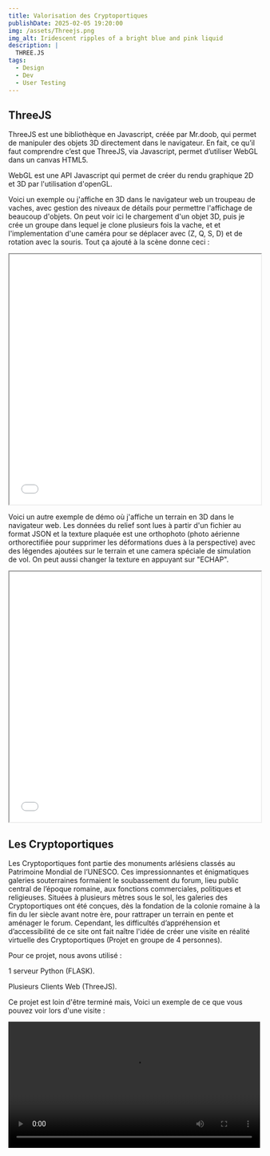 ```yaml
---
title: Valorisation des Cryptoportiques
publishDate: 2025-02-05 19:20:00
img: /assets/Threejs.png
img_alt: Iridescent ripples of a bright blue and pink liquid
description: |
  THREE.JS
tags:
  - Design
  - Dev
  - User Testing
---
```


## ThreeJS

ThreeJS est une bibliothèque en Javascript, créée par Mr.doob, qui permet de manipuler des objets 3D directement dans le navigateur. En fait, ce qu’il faut comprendre c’est que ThreeJS, via Javascript, permet d’utiliser WebGL dans un canvas HTML5.

WebGL est une API Javascript qui permet de créer du rendu graphique 2D et 3D par l'utilisation d'openGL.

Voici un exemple ou j'affiche en 3D dans le navigateur web un troupeau de vaches, avec
gestion des niveaux de détails pour permettre l'affichage de beaucoup d'objets.
On peut voir ici le chargement d'un objet 3D, puis je crée un groupe dans lequel je clone plusieurs fois la vache, et et l'implementation d'une caméra pour se déplacer avec (Z, Q, S, D) et de rotation avec la souris.
Tout ça ajouté à la scène donne ceci :


<iframe src="/three/TP3/index.html" width="100%" height="500px"></iframe>

Voici un autre exemple de démo où j'affiche un terrain en 3D dans le navigateur web. 
Les données du relief sont lues à partir d'un fichier au format JSON et la texture plaquée est une orthophoto (photo aérienne orthorectifiée pour supprimer les déformations dues à la
perspective) avec des légendes ajoutées sur le terrain et une camera spéciale de simulation de vol. On peut aussi changer la texture en appuyant sur "ECHAP".

<iframe src="/three/TP4/index.html" width="100%" height="500px"></iframe>

## Les Cryptoportiques
Les Cryptoportiques font partie des monuments arlésiens classés au Patrimoine Mondial de
l’UNESCO. Ces impressionnantes et énigmatiques galeries souterraines formaient le soubassement
du forum, lieu public central de l’époque romaine, aux fonctions commerciales, politiques et
religieuses.
Situées à plusieurs mètres sous le sol, les galeries des Cryptoportiques ont été conçues, dès la
fondation de la colonie romaine à la fin du Ier siècle avant notre ère, pour rattraper un terrain en pente et aménager le forum.
Cependant, les difficultés d’appréhension et d’accessibilité de ce site ont fait naître l'idée de
créer une visite en réalité virtuelle des Cryptoportiques (Projet en groupe de 4 personnes).

Pour ce projet, nous avons utilisé :

1 serveur Python (FLASK).

Plusieurs Clients Web (ThreeJS).


Ce projet est loin d'être terminé mais,
Voici un exemple de ce que vous pouvez voir lors d'une visite :

<video width="100%" controls>
  <source src="/assets/VideoCryptoPortique.mp4" type="video/mp4">
  Votre navigateur ne supporte pas les vidéos HTML5.
</video>
